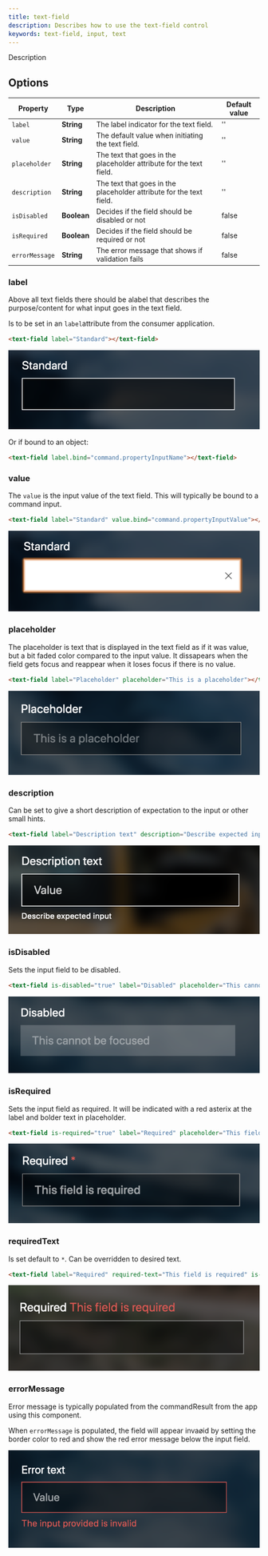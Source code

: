 ```yaml
---
title: text-field
description: Describes how to use the text-field control
keywords: text-field, input, text
---
```


Description

## Options

| Property       | Type        | Description                                                         | Default value |
| -------------- | ----------- | ------------------------------------------------------------------- | ------------- |
| `label`        | **String**  | The label indicator for the text field.                             | ''            |
| `value`        | **String**  | The default value when initiating the text field.                   | ''            |
| `placeholder`  | **String**  | The text that goes in the placeholder attribute for the text field. | ''            |
| `description`  | **String**  | The text that goes in the placeholder attribute for the text field. | ''            |
| `isDisabled`   | **Boolean** | Decides if the field should be disabled or not                      | false         |
| `isRequired`   | **Boolean** | Decides if the field should be required or not                      | false         |
| `errorMessage` | **String**  | The error message that shows if validation fails                    | false         |

### label

Above all text fields there should be alabel that describes the purpose/content for what input goes in the text field.

Is to be set in an `label`attribute from the consumer application.

```html
<text-field label="Standard"></text-field>
```

![Label](./Label.png)

Or if bound to an object:

```html
<text-field label.bind="command.propertyInputName"></text-field>
```

### value

The `value` is the input value of the text field. This will typically be bound to a command input.

```html
<text-field label="Standard" value.bind="command.propertyInputValue"></text-field>
```

![text-field with focus](./Focus.png)

### placeholder

The placeholder is text that is displayed in the text field as if it was value, but a bit faded color compared to the input value. It dissapears when the field gets focus and reappear when it loses focus if there is no value.

```html
<text-field label="Placeholder" placeholder="This is a placeholder"></text-field>
```

![Placeholder](./Placeholder.png)

### description

Can be set to give a short description of expectation to the input or other small hints.

```html
<text-field label="Description text" description="Describe expected input"></text-field>
```

![Description](./description.png)

### isDisabled

Sets the input field to be disabled.

```html
<text-field is-disabled="true" label="Disabled" placeholder="This cannot be focused"></text-field>
```

![Disabled](./Disabled.png)

### isRequired

Sets the input field as required. It will be indicated with a red asterix at the label and bolder text in placeholder.

```html
<text-field is-required="true" label="Required" placeholder="This field is required"></text-field>
```

![Required](./Required.png)

### requiredText

Is set default to `*`. Can be overridden to desired text.

```html
<text-field label="Required" required-text="This field is required" is-required="true"></text-field>
```

![Required text](./required_text.png)

### errorMessage

Error message is typically populated from the commandResult from the app using this component.

When `errorMessage` is populated, the field will appear invaøid by setting the border color to red and show the red error message below the input field.

![Error message](./error_text.png)
